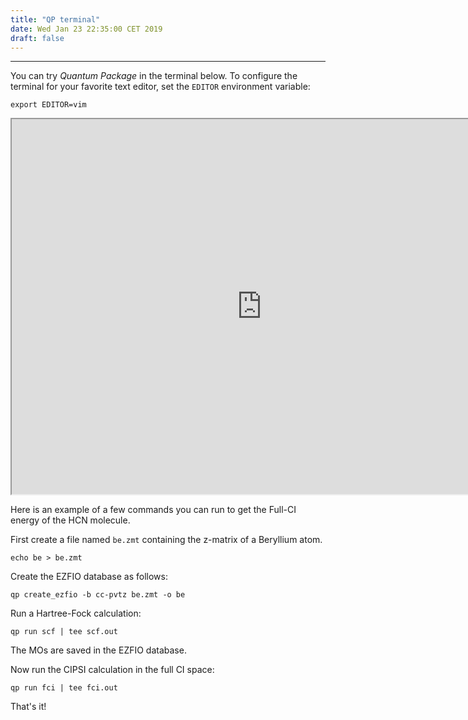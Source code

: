 ```yaml
---
title: "QP terminal"
date: Wed Jan 23 22:35:00 CET 2019
draft: false
---
```



---------------------

You can try *Quantum Package* in the terminal below.
To configure the terminal for your favorite text editor,
set the ``EDITOR`` environment variable:

```
export EDITOR=vim
```

<iframe id="shellframe" src="https://lcpq.ups-tlse.fr/qpterm/" width="800" height="600" frameBorder="1" scrolling="no">Browser not compatible.</iframe>
</body>


Here is an example of a few commands you can run to
get the Full-CI energy of the HCN molecule.

First create a file named `be.zmt` containing the z-matrix of a Beryllium atom.

``` 
echo be > be.zmt
```

Create the EZFIO database as follows:

```
qp create_ezfio -b cc-pvtz be.zmt -o be
```

Run a Hartree-Fock calculation:

```
qp run scf | tee scf.out
```

The MOs are saved in the EZFIO database. 

Now run the CIPSI calculation in the full CI space:

```
qp run fci | tee fci.out
```

That's it!



